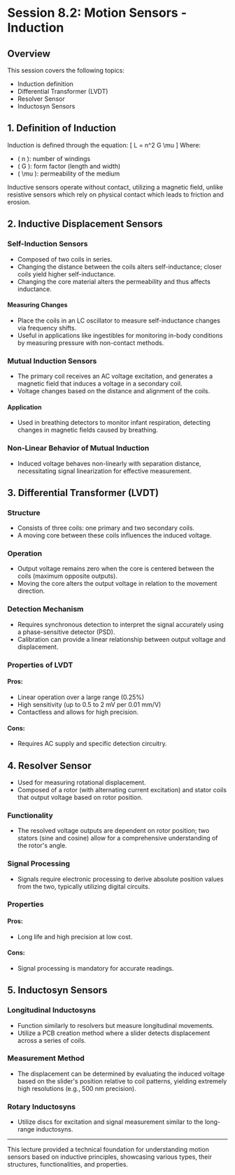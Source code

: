 # Session 8.2: Motion Sensors - Induction

## Overview
This session covers the following topics:
- Induction definition
- Differential Transformer (LVDT)
- Resolver Sensor
- Inductosyn Sensors

## 1. Definition of Induction
Induction is defined through the equation:
\[ 
L = n^2 G \mu 
\]
Where:
- \( n \): number of windings
- \( G \): form factor (length and width)
- \( \mu \): permeability of the medium

Inductive sensors operate without contact, utilizing a magnetic field, unlike resistive sensors which rely on physical contact which leads to friction and erosion.

## 2. Inductive Displacement Sensors
### Self-Induction Sensors
- Composed of two coils in series.
- Changing the distance between the coils alters self-inductance; closer coils yield higher self-inductance.
- Changing the core material alters the permeability and thus affects inductance.
  
#### Measuring Changes
- Place the coils in an LC oscillator to measure self-inductance changes via frequency shifts.
- Useful in applications like ingestibles for monitoring in-body conditions by measuring pressure with non-contact methods.

### Mutual Induction Sensors
- The primary coil receives an AC voltage excitation, and generates a magnetic field that induces a voltage in a secondary coil.
- Voltage changes based on the distance and alignment of the coils.
  
#### Application
- Used in breathing detectors to monitor infant respiration, detecting changes in magnetic fields caused by breathing.

### Non-Linear Behavior of Mutual Induction
- Induced voltage behaves non-linearly with separation distance, necessitating signal linearization for effective measurement.

## 3. Differential Transformer (LVDT)
### Structure
- Consists of three coils: one primary and two secondary coils.
- A moving core between these coils influences the induced voltage.

### Operation
- Output voltage remains zero when the core is centered between the coils (maximum opposite outputs).
- Moving the core alters the output voltage in relation to the movement direction.

### Detection Mechanism
- Requires synchronous detection to interpret the signal accurately using a phase-sensitive detector (PSD).
- Calibration can provide a linear relationship between output voltage and displacement.

### Properties of LVDT
#### Pros:
- Linear operation over a large range (0.25%)
- High sensitivity (up to 0.5 to 2 mV per 0.01 mm/V)
- Contactless and allows for high precision.
  
#### Cons:
- Requires AC supply and specific detection circuitry.

## 4. Resolver Sensor
- Used for measuring rotational displacement.
- Composed of a rotor (with alternating current excitation) and stator coils that output voltage based on rotor position.

### Functionality
- The resolved voltage outputs are dependent on rotor position; two stators (sine and cosine) allow for a comprehensive understanding of the rotor's angle.

### Signal Processing
- Signals require electronic processing to derive absolute position values from the two, typically utilizing digital circuits.

### Properties
#### Pros:
- Long life and high precision at low cost.
  
#### Cons:
- Signal processing is mandatory for accurate readings.

## 5. Inductosyn Sensors
### Longitudinal Inductosyns
- Function similarly to resolvers but measure longitudinal movements.
- Utilize a PCB creation method where a slider detects displacement across a series of coils.

### Measurement Method
- The displacement can be determined by evaluating the induced voltage based on the slider's position relative to coil patterns, yielding extremely high resolutions (e.g., 500 nm precision).

### Rotary Inductosyns
- Utilize discs for excitation and signal measurement similar to the long-range inductosyns.

---

This lecture provided a technical foundation for understanding motion sensors based on inductive principles, showcasing various types, their structures, functionalities, and properties.